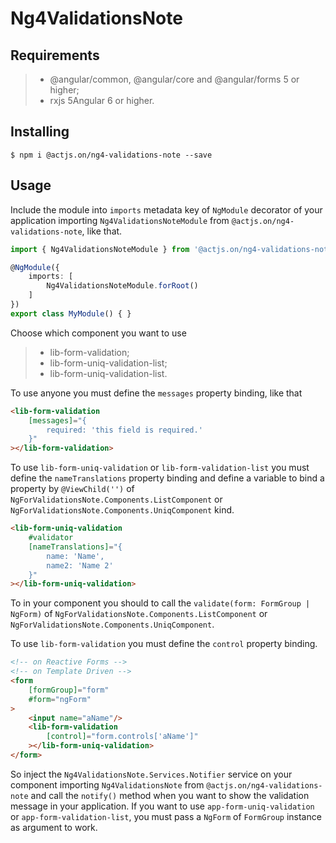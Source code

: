 # Ng4ValidationsNote

## Requirements

>- @angular/common, @angular/core and @angular/forms 5 or higher;
>- rxjs 5Angular 6 or higher.

## Installing

	$ npm i @actjs.on/ng4-validations-note --save

## Usage

Include the module into `imports` metadata key of `NgModule` decorator of your application importing `Ng4ValidationsNoteModule` from `@actjs.on/ng4-validations-note`, like that.

```typescript
import { Ng4ValidationsNoteModule } from '@actjs.on/ng4-validations-note';

@NgModule({
    imports: [
        Ng4ValidationsNoteModule.forRoot()
    ]
})
export class MyModule() { }
```

Choose which component you want to use

>- lib-form-validation;
>- lib-form-uniq-validation-list;
>- lib-form-uniq-validation-list.

To use anyone you must define the `messages` property binding, like that

```html
<lib-form-validation 
	[messages]="{
		required: 'this field is required.'
	}"
></lib-form-validation>
```

To use `lib-form-uniq-validation` or `lib-form-validation-list` you must define the `nameTranslations` property binding and define a variable to bind a property by `@ViewChild('')` of `NgForValidationsNote.Components.ListComponent` or `NgForValidationsNote.Components.UniqComponent` kind.

```html
<lib-form-uniq-validation
	#validator 
	[nameTranslations]="{
		name: 'Name',
		name2: 'Name 2'
	}"
></lib-form-uniq-validation>
```

To in your component you should to call the `validate(form: FormGroup | NgForm)` of `NgForValidationsNote.Components.ListComponent` or `NgForValidationsNote.Components.UniqComponent`.

To use `lib-form-validation` you must define the `control` property binding.

```html
<!-- on Reactive Forms -->
<!-- on Template Driven -->
<form
	[formGroup]="form"
	#form="ngForm"
>
	<input name="aName"/>
	<lib-form-validation
		[control]="form.controls['aName']"
	></lib-form-uniq-validation>
</form>
```

So inject the `Ng4ValidationsNote.Services.Notifier` service on your component importing `Ng4ValidationsNote` from `@actjs.on/ng4-validations-note` and call the `notify()` method when you want to show the validation message in your application. If you want to use `app-form-uniq-validation` or `app-form-validation-list`, you must pass a `NgForm` of `FormGroup` instance as argument to work.

